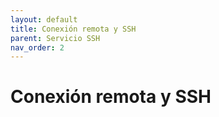 ```yaml
---
layout: default
title: Conexión remota y SSH
parent: Servicio SSH
nav_order: 2
---
```


# Conexión remota y SSH

